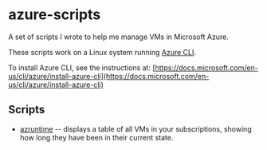 # azure-scripts

A set of scripts I wrote to help me manage VMs in Microsoft Azure.

These scripts work on a Linux system running [Azure CLI](https://docs.microsoft.com/en-us/cli/azure/). 

To install Azure CLI, see the instructions at: [https://docs.microsoft.com/en-us/cli/azure/install-azure-cli](https://docs.microsoft.com/en-us/cli/azure/install-azure-cli)

## Scripts ##

* [azruntime](https://github.com/blinklet/azure-scripts/tree/main/azruntime) -- displays a table of all VMs in your subscriptions, showing how long they have been in their current state.

